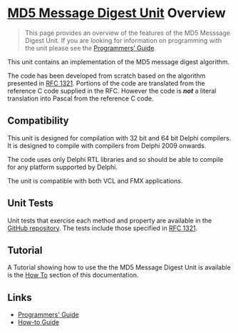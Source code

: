# [MD5 Message Digest Unit](../index.md) Overview

> This page provides an overview of the features of the MD5 Messsage Digest Unit. If you are looking for information on programming with the unit please see the [Programmers’ Guide](./API.md).

This unit contains an implementation of the MD5 message digest algorithm.

The code has been developed from scratch based on the algorithm presented in [RFC 1321](https://www.rfc-editor.org/rfc/rfc1321). Portions of the code are translated from the reference C code supplied in the RFC. However the code is ***not*** a literal translation into Pascal from the reference C code.

## Compatibility

This unit is designed for compilation with 32 bit and 64 bit Delphi compilers. It is designed to compile with compilers from Delphi 2009 onwards.

The code uses only Delphi RTL libraries and so should be able to compile for any platform supported by Delphi.

The unit is compatible with both VCL and FMX applications.

## Unit Tests

Unit tests that exercise each method and property are available in the [GitHub repository](https://github.com/ddablib/md5/tree/develop/Test). The tests include those specified in [RFC 1321](https://www.rfc-editor.org/rfc/rfc1321).

## Tutorial

A Tutorial showing how to use the the MD5 Message Digest Unit is available is the [How To](./HowTo.md) section of this documentation.  

## Links

* [Programmers' Guide](./API.md)
* [How-to Guide](./HowTo.md)
